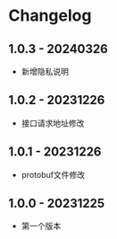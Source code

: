 # Changelog

## 1.0.3 - 20240326

* 新增隐私说明

## 1.0.2 - 20231226

* 接口请求地址修改

## 1.0.1 - 20231226

* protobuf文件修改

## 1.0.0 - 20231225

* 第一个版本
